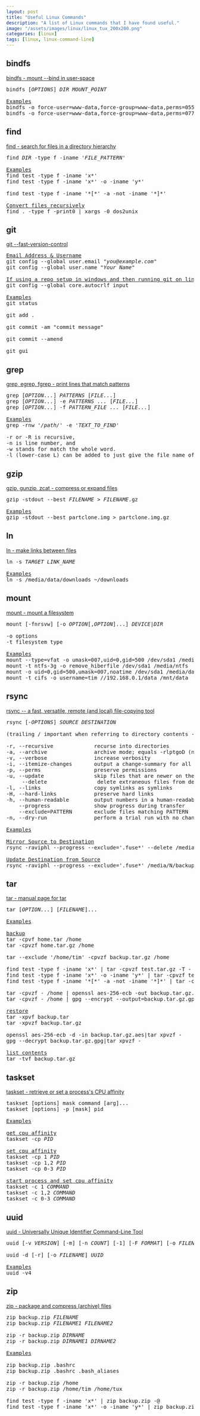 ```yaml
---
layout: post
title: "Useful Linux Commands"
description: "A list of Linux commands that I have found useful."
image: "/assets/images/linux/linux_tux_200x200.png"
categories: [linux]
tags: [linux, linux-command-line]
---
```

## bindfs
<a href="https://bindfs.org/docs/bindfs.1.html" target="_blank">bindfs - mount --bind in user-space</a>
<pre>
bindfs [<i>OPTIONS</i>] <i>DIR</i> <i>MOUNT_POINT</i>

<u>Examples</u>
bindfs -o force-user=www-data,force-group=www-data,perms=0550,nonempty /www /var/www
bindfs -o force-user=www-data,force-group=www-data,perms=0770,nonempty /www/data /var/www/data
</pre>


## find
<a href="https://linux.die.net/man/1/find" target="_blank">find - search for files in a directory hierarchy</a>
<pre>
find <i>DIR</i> -type f -iname '<i>FILE_PATTERN</i>'

<u>Examples</u>
find test -type f -iname 'x*'
find test -type f -iname 'x*' -o -iname 'y*'

find test -type f -iname '*[*' -a -not -iname '*]*'

<u>Convert files recursively</u>
find . -type f -print0 | xargs -0 dos2unix
</pre>


## git
<a href="https://git-scm.com/docs" target="_blank">git --fast-version-control</a>
<pre>
<u>Email Address & Username</u>
git config --global user.email "<i>you@example.com</i>"
git config --global user.name "<i>Your Name</i>"

<u>If using a repo setup in windows and then running git on linux</u>
git config --global core.autocrlf input

<u>Examples</u>
git status

git add .

git commit -am "commit message"

git commit --amend

git gui
</pre>


## grep
<a href="https://linux.die.net/man/1/grep" target="_blank">grep, egrep, fgrep - print lines that match patterns</a>
<pre>
grep [<i>OPTION...</i>] <i>PATTERNS</i> [<i>FILE...</i>]
grep [<i>OPTION...</i>] -e <i>PATTERNS ...</i> [<i>FILE...</i>]
grep [<i>OPTION...</i>] -f <i>PATTERN_FILE ...</i> [<i>FILE...</i>]

<u>Examples</u>
grep -rnw '<i>/path/</i>' -e '<i>TEXT_TO_FIND</i>'

-r or -R is recursive,
-n is line number, and
-w stands for match the whole word.
-l (lower-case L) can be added to just give the file name of matching files.
</pre>


## gzip
<a href="https://linux.die.net/man/1/gzip" target="_blank">gzip, gunzip, zcat - compress or expand files</a>
<pre>
gzip -stdout --best <i>FILENAME</i> > <i>FILENAME</i>.gz

<u>Examples</u>
gzip -stdout --best partclone.img > partclone.img.gz
</pre>


## ln
<a href="https://linux.die.net/man/1/ln" target="_blank">ln - make links between files</a>
<pre>
ln -s <i>TARGET</i> <i>LINK_NAME</i>

<u>Examples</u>
ln -s /media/data/downloads ~/downloads
</pre>


## mount
<a href="https://linux.die.net/man/8/mount" target="_blank">mount - mount a filesystem</a>
<pre>
mount [-fnrsvw] [-o <i>OPTION</i>[,<i>OPTION</i>]...] <i>DEVICE</i>|<i>DIR</i>

-o options
-t filesystem type

<u>Examples</u>
mount --type=vfat -o umask=007,uid=0,gid=500 /dev/sda1 /media/fat
mount -t ntfs-3g -o remove_hiberfile /dev/sda1 /media/ntfs
mount -o uid=0,gid=500,umask=007,noatime /dev/sda1 /media/data
mount -t cifs -o username=tim //192.168.0.1/data /mnt/data
</pre>


## rsync
<a href="https://linux.die.net/man/1/rsync" target="_blank">rsync -- a fast, versatile, remote (and local) file-copying tool</a>
<pre>
rsync [<i>-OPTIONS</i>] <i>SOURCE</i> <i>DESTINATION</i>

(trailing / important when referring to directory contents - see examples)

-r, --recursive             recurse into directories
-a, --archive               archive mode; equals -rlptgoD (no -H,-A,-X)
-v, --verbose               increase verbosity
-i, --itemize-changes       output a change-summary for all updates
-p, --perms                 preserve permissions
-u, --update                skip files that are newer on the receiver
     --delete                delete extraneous files from dest dirs
-l, --links                 copy symlinks as symlinks
-H, --hard-links            preserve hard links
-h, --human-readable        output numbers in a human-readable format
    --progress              show progress during transfer
    --exclude=PATTERN       exclude files matching PATTERN
-n, --dry-run               perform a trial run with no changes made

<u>Examples</u>

<u>Mirror Source to Destination</u>
rsync -raviphl --progress --exclude='.fuse*' --delete /media/H/backups/ /media/O/backups/

<u>Update Destination from Source</u>
rsync -raviphl --progress --exclude='.fuse*' /media/N/backups/ /media/H/backups/
</pre>


## tar
<a href="https://linux.die.net/man/1/tar" target="_blank">tar - manual page for tar</a>
<pre>
tar [<i>OPTION...</i>] [<i>FILENAME</i>]...

<u>Examples</u>

<u>backup</u>
tar -cpvf home.tar /home
tar -cpvzf home.tar.gz /home

tar --exclude '/home/tim' -cpvzf backup.tar.gz /home

find test -type f -iname 'x*' | tar -cpvzf test.tar.gz -T -
find test -type f -iname 'x*' -o -iname 'y*' | tar -cpvzf test.tar.gz -T -
find test -type f -iname '*[*' -a -not -iname '*]*' | tar -cpvzf test.tar.gz -T -

tar -cpvzf - /home | openssl aes-256-ecb -out backup.tar.gz.aes
tar -cpvzf - /home | gpg --encrypt --output=backup.tar.gz.gpg

<u>restore</u>
tar -xpvf backup.tar
tar -xpvzf backup.tar.gz

openssl aes-256-ecb -d -in backup.tar.gz.aes|tar xpvzf -
gpg --decrypt backup.tar.gz.gpg|tar xpvzf -

<u>list contents</u>
tar -tvf backup.tar.gz
</pre>


## taskset
<a href="https://linux.die.net/man/1/taskset" target="_blank">taskset - retrieve or set a process's CPU affinity</a>
<pre>
taskset [options] mask command [arg]...
taskset [options] -p [mask] pid

<u>Examples</u>

<u>get cpu affinity</u>
taskset -cp <i>PID</i>

<u>set cpu affinity</u>
taskset -cp 1 <i>PID</i>
taskset -cp 1,2 <i>PID</i>
taskset -cp 0-3 <i>PID</i>

<u>start process and set cpu affinity</u>
taskset -c 1 <i>COMMAND</i>
taskset -c 1,2 <i>COMMAND</i>
taskset -c 0-3 <i>COMMAND</i>
</pre>


## uuid
<a href="https://linux.die.net/man/1/uuid" target="_blank">uuid - Universally Unique Identifier Command-Line Tool</a>
<pre>
uuid [-v <i>VERSION</i>] [-m] [-n <i>COUNT</i>] [-1] [-F <i>FORMAT</i>] [-o <i>FILENAME</i>] [<i>NAMESPACE_NAME</i>]

uuid -d [-r] [-o <i>FILENAME</i>] <i>UUID</i>

<u>Examples</u>
uuid -v4
</pre>


## zip
<a href="https://linux.die.net/man/1/zip" target="_blank">zip - package and compress (archive) files </a>
<pre>
zip backup.zip <i>FILENAME</i>
zip backup.zip <i>FILENAME1</i> <i>FILENAME2</i>

zip -r backup.zip <i>DIRNAME</i>
zip -r backup.zip <i>DIRNAME1</i> <i>DIRNAME2</i>

<u>Examples</u>

zip backup.zip .bashrc
zip backup.zip .bashrc .bash_aliases

zip -r backup.zip /home
zip -r backup.zip /home/tim /home/tux

find test -type f -iname 'x*' | zip backup.zip -@
find test -type f -iname 'x*' -o -iname 'y*' | zip backup.zip -@
</pre>

